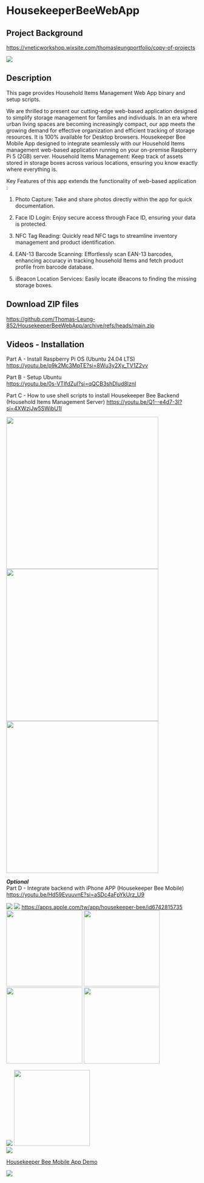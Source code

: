 # HousekeeperBeeWebApp

## Project Background

https://vneticworkshop.wixsite.com/thomasleungportfolio/copy-of-projects

<img src="https://static.wixstatic.com/media/0d7edc_317a530add0e4077b6f649a99cfcd504~mv2.png/v1/fill/w_600,h_169,al_c,q_85,enc_avif,quality_auto/0d7edc_317a530add0e4077b6f649a99cfcd504~mv2.png">    

## Description  

This page provides Household Items Management Web App binary and setup scripts.

We are thrilled to present our cutting-edge web-based application designed to simplify storage management for families and individuals. In an era where urban living spaces are becoming increasingly compact, our app meets the growing demand for effective organization and efficient tracking of storage resources. It is 100% available for Desktop browsers. 
Housekeeper Bee Mobile​​ App designed to integrate seamlessly with our Household Items management web-based application running on your on-premise Raspberry Pi 5 (2GB) server. Household Items Management: Keep track of assets stored in storage boxes across various locations, ensuring you know exactly where everything is.

Key Features of this app extends the functionality of web-based application :

1. Photo Capture: Take and share photos directly within the app for quick documentation.

2. Face ID Login: Enjoy secure access through Face ID, ensuring your data is protected.

3. NFC Tag Reading: Quickly read NFC tags to streamline inventory management and product identification.

4. EAN-13 Barcode Scanning: Effortlessly scan EAN-13 barcodes, enhancing accuracy in tracking household Items and fetch product profile from barcode database.

5. iBeacon Location Services: Easily locate iBeacons to finding the missing storage boxes.

## Download ZIP files

https://github.com/Thomas-Leung-852/HousekeeperBeeWebApp/archive/refs/heads/main.zip


## Videos - Installation 

Part A - Install Raspberry Pi OS (Ubuntu 24.04 LTS)  
<a href="https://youtu.be/p9k2Mc3MpTE?si=8Wu3y2Xy_TV1Z2vv" target="_blank">https://youtu.be/p9k2Mc3MpTE?si=8Wu3y2Xy_TV1Z2vv</a>

Part B - Setup Ubuntu   
<a href="https://youtu.be/0s-VTIfdZuI?si=qQCB3shDIud8lznI" target="_blank">https://youtu.be/0s-VTIfdZuI?si=qQCB3shDIud8lznI</a>


Part C - How to use shell scripts to install Housekeeper Bee Backend (Household Items Management Server) 
<a href="https://youtu.be/Q1--e4d7-3I?si=4XWzjJw5SWibU1I" target="_blank">https://youtu.be/Q1--e4d7-3I?si=4XWzjJw5SWibU1I</a>  

<img src="https://static.wixstatic.com/media/0d7edc_e5ac0b61c02741b99430796aeff0b919~mv2.png/v1/fill/w_653,h_413,al_c,lg_1,q_85,enc_avif,quality_auto/0d7edc_e5ac0b61c02741b99430796aeff0b919~mv2.png" width="400px">    
<img src="https://static.wixstatic.com/media/0d7edc_3ad019a9f7a042198a160897427ba16f~mv2.png/v1/fill/w_387,h_334,al_c,q_85,usm_0.66_1.00_0.01,enc_avif,quality_auto/0d7edc_3ad019a9f7a042198a160897427ba16f~mv2.png" width="400px">    
<img src="https://static.wixstatic.com/media/0d7edc_9e6c673d4e0246b5ace64edde3d087b1~mv2.png/v1/fill/w_457,h_366,al_c,q_85,usm_0.66_1.00_0.01,enc_avif,quality_auto/0d7edc_9e6c673d4e0246b5ace64edde3d087b1~mv2.png" width="400px">    

***Optional***   
Part D - Integrate backend with iPhone APP (Housekeeper Bee Mobile)       
<a href="https://youtu.be/Hd59EvuuvnE?si=aSDc4aFpYkUrz_U9" target="_blank">https://youtu.be/Hd59EvuuvnE?si=aSDc4aFpYkUrz_U9</a> 

![](https://static.wixstatic.com/media/0d7edc_1bcb878f532a46ac85d3a9d6749238a7~mv2.png/v1/fill/w_119,h_115,al_c,q_85,usm_0.66_1.00_0.01,enc_avif,quality_auto/0d7edc_1bcb878f532a46ac85d3a9d6749238a7~mv2.png) ![](https://static.wixstatic.com/media/0d7edc_676bcb046f9347289b048dc66848717b~mv2.png/v1/fill/w_113,h_115,al_c,q_85,usm_0.66_1.00_0.01,enc_avif,quality_auto/0d7edc_676bcb046f9347289b048dc66848717b~mv2.png)
https://apps.apple.com/tw/app/housekeeper-bee/id6742815735  
<img src="https://static.wixstatic.com/media/0d7edc_01bd910648874c9e86067482f16c9445~mv2.png/v1/fill/w_158,h_342,al_c,q_85,usm_0.66_1.00_0.01,enc_avif,quality_auto/IMG_7796.png" width="200px">
<img src="https://static.wixstatic.com/media/0d7edc_afa9dfe0e9bd4fe7990045a2d60514cc~mv2.png/v1/fill/w_308,h_567,al_c,q_85,usm_0.66_1.00_0.01,enc_avif,quality_auto/0d7edc_afa9dfe0e9bd4fe7990045a2d60514cc~mv2.png" width="200px">
<img src="https://static.wixstatic.com/media/0d7edc_2bf769122808442d8220ed7b6d4526d0~mv2.png/v1/fill/w_264,h_567,al_c,q_85,usm_0.66_1.00_0.01,enc_avif,quality_auto/scan%20barcode.png" width="200px">
<img src="https://static.wixstatic.com/media/0d7edc_b1d684095bfb42a4bf4b0adc2825c48f~mv2.png/v1/fill/w_308,h_626,al_c,q_85,usm_0.66_1.00_0.01,enc_avif,quality_auto/searching.png" width="200px">

![](https://static.wixstatic.com/media/0d7edc_e91d8b3efa1e4d178d25dfbf53111b8b~mv2.png/v1/fill/w_158,h_342,al_c,q_85,usm_0.66_1.00_0.01,enc_avif,quality_auto/IMG_7797.png)
<img src="https://static.wixstatic.com/media/0d7edc_d3b534eeb1084171b349edc7c4a333dd~mv2.png/v1/fill/w_289,h_626,al_c,q_85,usm_0.66_1.00_0.01,enc_avif,quality_auto/detail.png" width="200px">   
![](https://static.wixstatic.com/media/0d7edc_f0531522998c4ed08d8d7cdd991a2968~mv2.jpeg/v1/crop/x_0,y_43,w_2016,h_1403/fill/w_707,h_490,al_c,q_80,usm_0.66_1.00_0.01,enc_avif,quality_auto/IMG_7445.jpeg)      

<a href="https://www.youtube.com/watch?v=nN9iC1CJG3g" target="_blank">Housekeeper Bee Mobile App Demo</a>    

[![](https://markdown-videos-api.jorgenkh.no/youtube/nN9iC1CJG3g)](https://youtu.be/nN9iC1CJG3g)  
